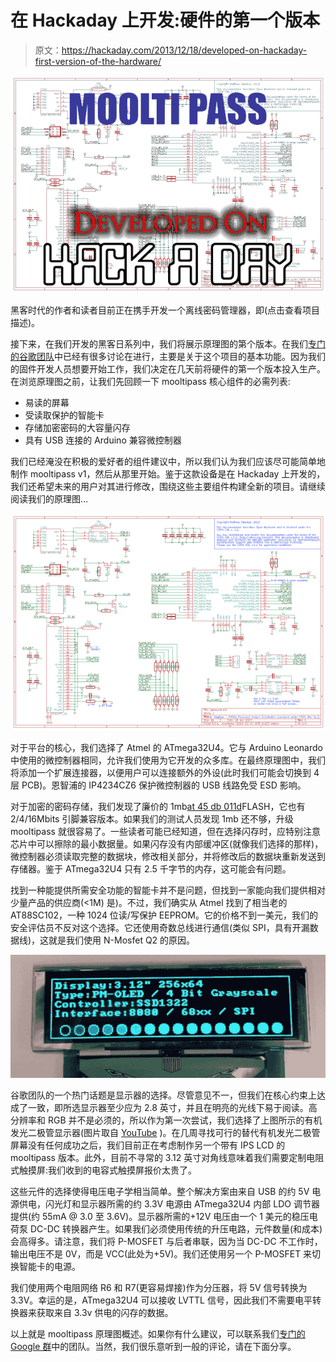 # 在 Hackaday 上开发:硬件的第一个版本

> 原文：<https://hackaday.com/2013/12/18/developed-on-hackaday-first-version-of-the-hardware/>

![mooltipass-schematic-featured](img/bf4abfc61bd561ba7afa02a0ab45a9fa.png)

黑客时代的作者和读者目前正在携手开发一个离线密码管理器，即(点击查看项目描述)。

接下来，在我们开发的黑客日系列中，我们将展示原理图的第个版本。在我们[专门的谷歌团队](https://groups.google.com/forum/?hl=en#!forum/mooltipass)中已经有很多讨论在进行，主要是关于这个项目的基本功能。因为我们的固件开发人员想要开始工作，我们决定在几天前将硬件的第一个版本投入生产。在浏览原理图之前，让我们先回顾一下 mooltipass 核心组件的必需列表:

*   易读的屏幕
*   受读取保护的智能卡
*   存储加密密码的大容量闪存
*   具有 USB 连接的 Arduino 兼容微控制器

我们已经淹没在积极的爱好者的组件建议中，所以我们认为我们应该尽可能简单地制作 mooltipass v1，然后从那里开始。鉴于这款设备是在 Hackaday 上开发的，我们还希望未来的用户对其进行修改，围绕这些主要组件构建全新的项目。请继续阅读我们的原理图…

[![](img/bce2ea346e73b3e1baf28a818458a1b3.png)](http://hackaday.com/wp-content/uploads/2013/12/schem2.png)

对于平台的核心，我们选择了 Atmel 的 ATmega32U4。它与 Arduino Leonardo 中使用的微控制器相同，允许我们使用为它开发的众多库。在最终原理图中，我们将添加一个扩展连接器，以便用户可以连接额外的外设(此时我们可能会切换到 4 层 PCB)。恩智浦的 IP4234CZ6 保护微控制器的 USB 线路免受 ESD 影响。

对于加密的密码存储，我们发现了廉价的 1mb[at 45 db 011d](http://www.digikey.com/product-detail/en/AT45DB011D-SH-T/1265-1033-1-ND/3847270)FLASH，它也有 2/4/16Mbits 引脚兼容版本。如果我们的测试人员发现 1mb 还不够，升级 mooltipass 就很容易了。一些读者可能已经知道，但在选择闪存时，应特别注意芯片中可以擦除的最小数据量。如果闪存没有内部缓冲区(就像我们选择的那样)，微控制器必须读取完整的数据块，修改相关部分，并将修改后的数据块重新发送到存储器。鉴于 ATmega32U4 只有 2.5 千字节的内存，这可能会有问题。

找到一种能提供所需安全功能的智能卡并不是问题，但找到一家能向我们提供相对少量产品的供应商(<1M) 是)。不过，我们确实从 Atmel 找到了相当老的 AT88SC102，一种 1024 位读/写保护 EEPROM。它的价格不到一美元，我们的安全评估员不反对这个选择。它还使用奇数总线进行通信(类似 SPI，具有开漏数据线)，这就是我们使用 N-Mosfet Q2 的原因。

[![](img/95b77baa04b1055d2fed6cdab209db3e.png)](http://hackaday.com/wp-content/uploads/2013/12/oled.png)

谷歌团队的一个热门话题是显示器的选择。尽管意见不一，但我们在核心约束上达成了一致，即所选显示器至少应为 2.8 英寸，并且在明亮的光线下易于阅读。高分辨率和 RGB 并不是必须的，所以作为第一次尝试，我们选择了上图所示的有机发光二极管显示器(图片取自 [YouTube](http://www.youtube.com/watch?v=0aLbv2_fo08) )。在几周寻找可行的替代有机发光二极管屏幕没有任何成功之后，我们目前正在考虑制作另一个带有 IPS LCD 的 mooltipass 版本。此外，目前不寻常的 3.12 英寸对角线意味着我们需要定制电阻式触摸屏:我们收到的电容式触摸屏报价太贵了。

这些元件的选择使得电压电子学相当简单。整个解决方案由来自 USB 的约 5V 电源供电，闪光灯和显示器所需的约 3.3V 电源由 ATmega32U4 内部 LDO 调节器提供(约 55mA @ 3.0 至 3.6V)。显示器所需的+12V 电压由一个 1 美元的稳压电荷泵 DC-DC 转换器产生。如果我们必须使用传统的升压电路，元件数量(和成本)会高得多。请注意，我们将 P-MOSFET 与后者串联，因为当 DC-DC 不工作时，输出电压不是 0V，而是 VCC(此处为+5V)。我们还使用另一个 P-MOSFET 来切换智能卡的电源。

我们使用两个电阻网络 R6 和 R7(更容易焊接)作为分压器，将 5V 信号转换为 3.3V。幸运的是，ATmega32U4 可以接收 LVTTL 信号，因此我们不需要电平转换器来获取来自 3.3v 供电的闪存的数据。

以上就是 mooltipass 原理图概述。如果你有什么建议，可以联系我们[专门的 Google 群](https://groups.google.com/forum/?hl=en#!forum/mooltipass)中的团队。当然，我们很乐意听到一般的评论，请在下面分享。